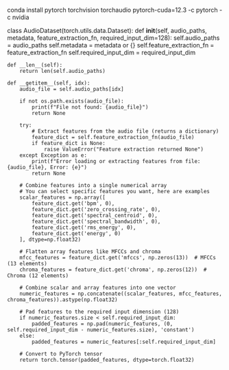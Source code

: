 conda install pytorch torchvision torchaudio pytorch-cuda=12.3 -c pytorch -c nvidia

class AudioDataset(torch.utils.data.Dataset):
    def __init__(self, audio_paths, metadata, feature_extraction_fn, required_input_dim=128):
        self.audio_paths = audio_paths
        self.metadata = metadata or {}
        self.feature_extraction_fn = feature_extraction_fn
        self.required_input_dim = required_input_dim

    def __len__(self):
        return len(self.audio_paths)

    def __getitem__(self, idx):
        audio_file = self.audio_paths[idx]
        
        if not os.path.exists(audio_file):
            print(f"File not found: {audio_file}")
            return None

        try:
            # Extract features from the audio file (returns a dictionary)
            feature_dict = self.feature_extraction_fn(audio_file)
            if feature_dict is None:
                raise ValueError("Feature extraction returned None")
        except Exception as e:
            print(f"Error loading or extracting features from file: {audio_file}, Error: {e}")
            return None

        # Combine features into a single numerical array
        # You can select specific features you want, here are examples
        scalar_features = np.array([
            feature_dict.get('bpm', 0), 
            feature_dict.get('zero_crossing_rate', 0), 
            feature_dict.get('spectral_centroid', 0),
            feature_dict.get('spectral_bandwidth', 0),
            feature_dict.get('rms_energy', 0),
            feature_dict.get('energy', 0)
        ], dtype=np.float32)

        # Flatten array features like MFCCs and chroma
        mfcc_features = feature_dict.get('mfccs', np.zeros(13))  # MFCCs (13 elements)
        chroma_features = feature_dict.get('chroma', np.zeros(12))  # Chroma (12 elements)

        # Combine scalar and array features into one vector
        numeric_features = np.concatenate((scalar_features, mfcc_features, chroma_features)).astype(np.float32)

        # Pad features to the required input dimension (128)
        if numeric_features.size < self.required_input_dim:
            padded_features = np.pad(numeric_features, (0, self.required_input_dim - numeric_features.size), 'constant')
        else:
            padded_features = numeric_features[:self.required_input_dim]

        # Convert to PyTorch tensor
        return torch.tensor(padded_features, dtype=torch.float32)